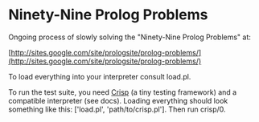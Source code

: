 # Ninety-Nine Prolog Problems

Ongoing process of slowly solving the "Ninety-Nine Prolog Problems" at:

[http://sites.google.com/site/prologsite/prolog-problems/](http://sites.google.com/site/prologsite/prolog-problems/)

To load everything into your interpreter consult load.pl.

To run the test suite, you need [Crisp](https://github.com/khueue/crisp) (a tiny testing framework) and a compatible interpreter (see docs). Loading everything should look something like this: ['load.pl', 'path/to/crisp.pl']. Then run crisp/0.

